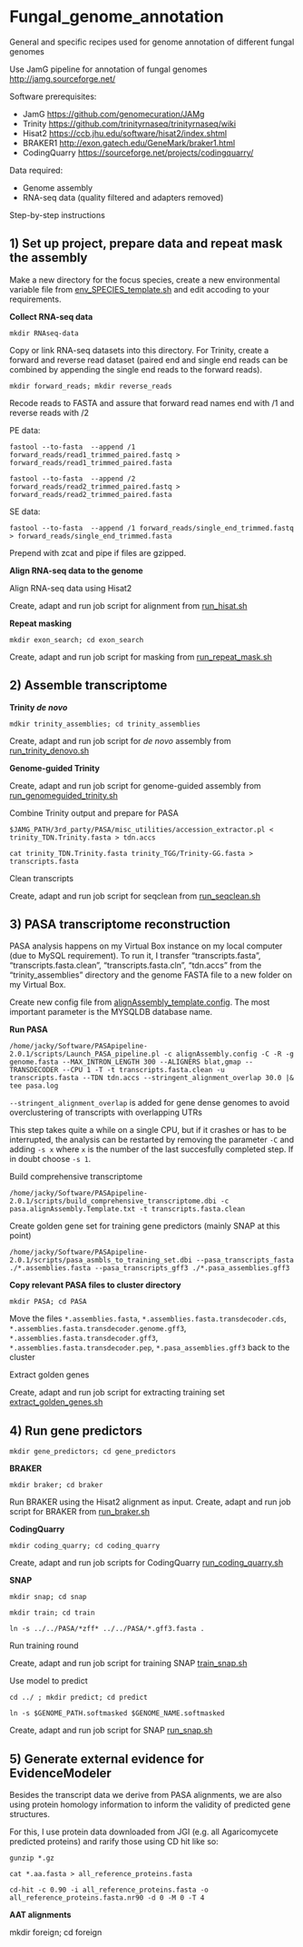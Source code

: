 # Fungal_genome_annotation
General and specific recipes used for genome annotation of different fungal genomes

Use JamG pipeline for annotation of fungal genomes http://jamg.sourceforge.net/ 

Software prerequisites:

* JamG https://github.com/genomecuration/JAMg
* Trinity https://github.com/trinityrnaseq/trinityrnaseq/wiki
* Hisat2 https://ccb.jhu.edu/software/hisat2/index.shtml
* BRAKER1 http://exon.gatech.edu/GeneMark/braker1.html
* CodingQuarry  https://sourceforge.net/projects/codingquarry/

Data required:

* Genome assembly
* RNA-seq data (quality filtered and adapters removed)

Step-by-step instructions

##  1) Set up project, prepare data and repeat mask the assembly

Make a new directory for the focus species, create a new environmental variable file from [env_SPECIES_template.sh](https://github.com/JackyHess/Fungal_genome_annotation/blob/master/env_SPECIES_example.sh) and edit accoding to your requirements.

**Collect RNA-seq data**

`mkdir RNAseq-data`

Copy or link RNA-seq datasets into this directory. For Trinity, create a forward and reverse read dataset (paired end and single end reads can be combined by appending the single end reads to the forward reads).

`mkdir forward_reads; mkdir reverse_reads`

Recode reads to FASTA and assure that forward read names end with /1 and reverse reads with /2

PE data:

`fastool --to-fasta  --append /1 forward_reads/read1_trimmed_paired.fastq > forward_reads/read1_trimmed_paired.fasta`

`fastool --to-fasta  --append /2 forward_reads/read2_trimmed_paired.fastq > forward_reads/read2_trimmed_paired.fasta`

SE data:

`fastool --to-fasta  --append /1 forward_reads/single_end_trimmed.fastq > forward_reads/single_end_trimmed.fasta`

Prepend with zcat and pipe if files are gzipped.

**Align RNA-seq data to the genome**

Align RNA-seq data using Hisat2

Create, adapt and run job script for alignment from [run_hisat.sh](https://github.com/JackyHess/Fungal_genome_annotation/blob/master/run_hisat.sh)

**Repeat masking**

`mkdir exon_search; cd exon_search`

Create, adapt and run job script for masking from [run_repeat_mask.sh](https://github.com/JackyHess/Fungal_genome_annotation/blob/master/run_repeat_mask.sh)


## 2) Assemble transcriptome

**Trinity _de novo_**

`mdkir trinity_assemblies; cd trinity_assemblies`

Create, adapt and run job script for _de novo_ assembly from [run_trinity_denovo.sh](https://github.com/JackyHess/Fungal_genome_annotation/blob/master/run_trinity_denovo.sh)

**Genome-guided Trinity**

Create, adapt and run job script for genome-guided assembly from [run_genomeguided_trinity.sh](https://github.com/JackyHess/Fungal_genome_annotation/blob/master/run_genomeguided_trinity.sh)

Combine Trinity output and prepare for PASA

`$JAMG_PATH/3rd_party/PASA/misc_utilities/accession_extractor.pl < trinity_TDN.Trinity.fasta > tdn.accs`

`cat trinity_TDN.Trinity.fasta trinity_TGG/Trinity-GG.fasta > transcripts.fasta`

Clean transcripts

Create, adapt and run job script for seqclean from [run_seqclean.sh](https://github.com/JackyHess/Fungal_genome_annotation/blob/master/run_seqclean.sh)

## 3) PASA transcriptome reconstruction

PASA analysis happens on my Virtual Box instance on my local computer (due to MySQL requirement). To run it, I transfer “transcripts.fasta”, “transcripts.fasta.clean”, “transcripts.fasta.cln”, “tdn.accs” from the “trinity_assemblies” directory and the genome FASTA file to a new folder on my Virtual Box.

Create new config file from [alignAssembly_template.config](https://github.com/JackyHess/Fungal_genome_annotation/blob/master/alignAssembly_template.config). The most important parameter is the MYSQLDB database name.

**Run PASA**

`/home/jacky/Software/PASApipeline-2.0.1/scripts/Launch_PASA_pipeline.pl -c alignAssembly.config -C -R -g genome.fasta --MAX_INTRON_LENGTH 300 --ALIGNERS blat,gmap --TRANSDECODER --CPU 1 -T -t transcripts.fasta.clean -u transcripts.fasta --TDN tdn.accs --stringent_alignment_overlap 30.0 |& tee pasa.log
`

`--stringent_alignment_overlap` is added for gene dense genomes to avoid overclustering of transcripts with overlapping UTRs

This step takes quite a while on a single CPU, but if it crashes or has to be interrupted, the analysis can be restarted by removing the parameter `-C` and adding `-s x` where `x` is the number of the last succesfully completed step. If in doubt choose `-s 1`.

Build comprehensive transcriptome

`/home/jacky/Software/PASApipeline-2.0.1/scripts/build_comprehensive_transcriptome.dbi -c pasa.alignAssembly.Template.txt -t transcripts.fasta.clean`

Create golden gene set for training gene predictors (mainly SNAP at this point)

`/home/jacky/Software/PASApipeline-2.0.1/scripts/pasa_asmbls_to_training_set.dbi --pasa_transcripts_fasta ./*.assemblies.fasta --pasa_transcripts_gff3 ./*.pasa_assemblies.gff3`

**Copy relevant PASA files to cluster directory**

`mkdir PASA; cd PASA`

Move the files `*.assemblies.fasta`, `*.assemblies.fasta.transdecoder.cds`, `*.assemblies.fasta.transdecoder.genome.gff3`, `*.assemblies.fasta.transdecoder.gff3`, `*.assemblies.fasta.transdecoder.pep`, `*.pasa_assemblies.gff3` back to the cluster

Extract golden genes

Create, adapt and run job script for extracting training set [extract_golden_genes.sh](https://github.com/JackyHess/Fungal_genome_annotation/blob/master/extract_golden_genes.sh)

## 4) Run gene predictors

`mkdir gene_predictors; cd gene_predictors`

**BRAKER**

`mkdir braker; cd braker`

Run BRAKER using the Hisat2 alignment as input. Create, adapt and run job script for BRAKER from [run_braker.sh](https://github.com/JackyHess/Fungal_genome_annotation/blob/master/run_braker.sh)

**CodingQuarry**

`mkdir coding_quarry; cd coding_quarry`

Create, adapt and run job scripts for CodingQuarry [run_coding_quarry.sh](https://github.com/JackyHess/Fungal_genome_annotation/blob/master/run_coding_quarry.sh)

**SNAP**

`mkdir snap; cd snap`

`mkdir train; cd train`

`ln -s ../../PASA/*zff* ../../PASA/*.gff3.fasta .`

Run training round

Create, adapt and run job script for training SNAP [train_snap.sh](https://github.com/JackyHess/Fungal_genome_annotation/blob/master/train_snap.sh)

Use model to predict

`cd ../ ; mkdir predict; cd predict`

`ln -s $GENOME_PATH.softmasked $GENOME_NAME.softmasked`

Create, adapt and run job script for SNAP [run_snap.sh](https://github.com/JackyHess/Fungal_genome_annotation/blob/master/run_snap.sh)

## 5) Generate external evidence for EvidenceModeler

Besides the transcript data we derive from PASA alignments, we are also using protein homology information to inform the validity of predicted gene structures. 

For this, I use protein data downloaded from JGI (e.g. all Agaricomycete predicted proteins) and rarify those using CD hit like so:

`gunzip *.gz`

`cat *.aa.fasta > all_reference_proteins.fasta`

`cd-hit -c 0.90 -i all_reference_proteins.fasta -o all_reference_proteins.fasta.nr90 -d 0 -M 0 -T 4`

**AAT alignments**

mkdir foreign; cd foreign



